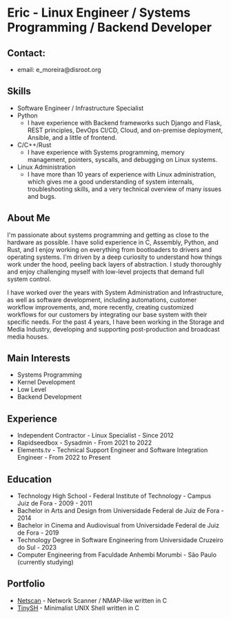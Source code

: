 <!DOCTYPE html>
<html lang="en">
<head>
  <meta charset="UTF-8">
  <meta name="viewport" content="width=device-width, initial-scale=1.0">
</head>
<body>
  <h1>Eric - Linux Engineer / Systems Programming / Backend Developer</h1>
  <h2>Contact: </h2>
  <ul><li>email: e_moreira@disroot.org</li></ul>
  <h2>Skills</h2>
  <ul>
    <li>Software Engineer / Infrastructure Specialist </li>
    <li>Python
      <ul><li>I have experience with Backend frameworks such Django and Flask, REST principles, DevOps CI/CD, Cloud, and on-premise deployment, Ansible, and a little of frontend.</li></ul>
    </li>
    <li>C/C++/Rust
    <ul>
      <li>I have experience with Systems programming, memory management, pointers, syscalls, and debugging on Linux systems.</li>
    </ul></li>
    <li>Linux Administration
      <ul><li>I have more than 10 years of experience with Linux administration, which gives me a good understanding of system internals, troubleshooting skills, and a very technical overview of many issues and bugs.</li></ul>
    </li>
  </ul>
  <h2>About Me</h2>
    <p>I'm passionate about systems programming and getting as close to the hardware as possible. I have solid experience in C, Assembly, Python, and Rust, and I enjoy working on everything from bootloaders to drivers and operating systems. I'm driven by a deep curiosity to understand how things work under the hood, peeling back layers of abstraction. I study thoroughly and enjoy challenging myself with low-level projects that demand full system control.</p>
  <p>
    I have worked over the years with System Administration and Infrastructure, as well as software development, including automations, customer workflow improvements, and, more recently, creating customized workflows for our customers by integrating our base system with their specific needs. For the past 4 years, I have been working in the Storage and Media Industry, developing and supporting post-production and broadcast media houses.
  </p>
  <h2>Main Interests</h2>
  <ul>
    <li>Systems Programming</li>
    <li>Kernel Development</li>
    <li>Low Level</li>
    <li>Backend Development</li>
  </ul>
  <h2>Experience</h2>
  <ul>
    <li>Independent Contractor - Linux Specialist - Since 2012</li>
    <li>Rapidseedbox - Sysadmin - From 2021 to 2022</li>
    <li>Elements.tv - Technical Support Engineer and Software Integration Engineer - From 2022 to Present</li>
  </ul>
  <h2>Education</h2>
  <ul>
    <li>Technology High School - Federal Institute of Technology - Campus Juiz de Fora - 2009 - 2011</li>
    <li>Bachelor in Arts and Design from Universidade Federal de Juiz de Fora - 2014</li>
    <li>Bachelor in Cinema and Audiovisual from Universidade Federal de Juiz de Fora - 2019</li>
    <li>Technology Degree in Software Engineering from Universidade Cruzeiro do Sul - 2023</li>
    <li>Computer Engineering from Faculdade Anhembi Morumbi - São Paulo (currently studying)</li>
  </ul>
  <h2>Portfolio</h2>
  <ul>
    <li><a href="https://github.com/eric-moreira/netscan/tree/main" target="_blank">Netscan</a> - Network Scanner / NMAP-like written in C</li>
    <li><a href="https://github.com/eric-moreira/TinySH" target="_blank">TinySH</a> - Minimalist UNIX Shell written in C</li>
  </ul>
</body>
</html>
